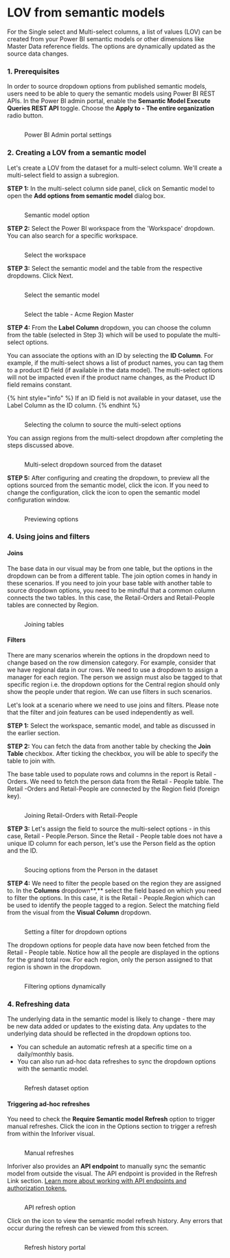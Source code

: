 # LOV from semantic models

For the Single select and Multi-select columns, a list of values (LOV) can be created from your Power BI semantic models or other dimensions like Master Data reference fields. The options are dynamically updated as the source data changes.

### 1. Prerequisites

In order to source dropdown options from published semantic models, users need to be able to query the semantic models using Power BI REST APIs. In the Power BI admin portal, enable the **Semantic Model Execute Queries REST API** toggle. Choose the **Apply to - The entire organization** radio button.

<figure><img src="../../../../.gitbook/assets/MicrosoftTeams-image.png" alt=""><figcaption><p>Power BI Admin portal settings</p></figcaption></figure>

### 2. Creating a LOV from a semantic model

Let's create a LOV from the dataset for a multi-select column. We'll create a multi-select field to assign a subregion.

**STEP 1:** In the multi-select column side panel, click on Semantic model to open the **Add options from semantic model** dialog box.

<figure><img src="../../../../.gitbook/assets/image (712).png" alt=""><figcaption><p>Semantic model option</p></figcaption></figure>

**STEP 2:** Select the Power BI workspace from the 'Workspace' dropdown. You can also search for a specific workspace.

<figure><img src="../../../../.gitbook/assets/image (713).png" alt=""><figcaption><p>Select the workspace</p></figcaption></figure>

**STEP 3:** Select the semantic model and the table from the respective dropdowns. Click Next.&#x20;

<div>

<figure><img src="../../../../.gitbook/assets/image (710).png" alt=""><figcaption><p>Select the semantic model </p></figcaption></figure>

 

<figure><img src="../../../../.gitbook/assets/2024-04-03_15h03_16.png" alt=""><figcaption><p>Select the table - Acme Region Master</p></figcaption></figure>

</div>

**STEP 4:** From the **Label Column** dropdown, you can choose the column from the table (selected in Step 3) which will be used to populate the multi-select options.&#x20;

You can associate the options with an ID by selecting the **ID Column**. For example, if the multi-select shows a list of product names, you can tag them to a product ID field (if available in the data model). The multi-select options will not be impacted even if the product name changes, as the Product ID field remains constant.

{% hint style="info" %}
If an ID field is not available in your dataset, use the Label Column as the ID column.
{% endhint %}

<figure><img src="../../../../.gitbook/assets/image (715).png" alt=""><figcaption><p>Selecting the column to source the multi-select options</p></figcaption></figure>

You can assign regions from the multi-select dropdown after completing the steps discussed above.

<figure><img src="../../../../.gitbook/assets/image (716).png" alt=""><figcaption><p>Multi-select dropdown sourced from the dataset</p></figcaption></figure>

**STEP 5:** After configuring and creating the dropdown, to preview all the options sourced from the semantic model, click the <img src="../../../../.gitbook/assets/image (12) (5).png" alt="" data-size="line">icon. If you need to change the configuration, click the <img src="../../../../.gitbook/assets/image (518) (3).png" alt="" data-size="line">icon to open the semantic model configuration window.

<figure><img src="../../../../.gitbook/assets/image (11) (9).png" alt=""><figcaption><p>Previewing options</p></figcaption></figure>

### 4. Using joins and filters

#### Joins

The base data in our visual may be from one table, but the options in the dropdown can be from a different table. The join option comes in handy in these scenarios. If you need to join your base table with another table to source dropdown options, you need to be mindful that a common column connects the two tables. In this case, the Retail-Orders and Retail-People tables are connected by Region.

<figure><img src="../../../../.gitbook/assets/image (3) (11).png" alt=""><figcaption><p>Joining tables</p></figcaption></figure>

#### Filters

There are many scenarios wherein the options in the dropdown need to change based on the row dimension category. For example, consider that we have regional data in our rows. We need to use a dropdown to assign a manager for each region. The person we assign must also be tagged to that specific region i.e. the dropdown options for the Central region should only show the people under that region. We can use filters in such scenarios.&#x20;

Let's look at a scenario where we need to use joins and filters. Please note that the filter and join features can be used independently as well.

**STEP 1:** Select the workspace, semantic model, and table as discussed in the earlier section.

**STEP 2:** You can fetch the data from another table by checking the **Join Table** checkbox. After ticking the checkbox, you will be able to specify the table to join with.

The base table used to populate rows and columns in the report is Retail - Orders. We need to fetch the person data from the Retail - People table. The Retail -Orders and Retail-People are connected by the Region field (foreign key).

<figure><img src="../../../../.gitbook/assets/image (714).png" alt=""><figcaption><p>Joining Retail-Orders with Retail-People</p></figcaption></figure>

**STEP 3:** Let's assign the field to source the multi-select options - in this case, Retail - People.Person. Since the Retail - People table does not have a unique ID column for each person, let's use the Person field as the option and the ID.

<figure><img src="../../../../.gitbook/assets/image (717).png" alt=""><figcaption><p>Soucing options from the Person in the dataset</p></figcaption></figure>

**STEP 4:** We need to filter the people based on the region they are assigned to. In the **Columns** dropdown**,** select the field based on which you need to filter the options. In this case, it is the Retail - People.Region which can be used to identify the people tagged to a region. Select the matching field from the visual from the **Visual Column** dropdown.

<figure><img src="../../../../.gitbook/assets/image (718).png" alt=""><figcaption><p>Setting a filter for dropdown options</p></figcaption></figure>

The dropdown options for people data have now been fetched from the Retail - People table. Notice how all the people are displayed in the options for the grand total row. For each region, only the person assigned to that region is shown in the dropdown.

<figure><img src="../../../../.gitbook/assets/Untitled Project (3).gif" alt=""><figcaption><p>Filtering options dynamically</p></figcaption></figure>

### 4. Refreshing data

The underlying data in the semantic model is likely to change - there may be new data added or updates to the existing data. Any updates to the underlying data should be reflected in the dropdown options too.&#x20;

* You can schedule an automatic refresh at a specific time on a daily/monthly basis.
* You can also run ad-hoc data refreshes to sync the dropdown options with the semantic model.

<figure><img src="../../../../.gitbook/assets/image (4) (1).png" alt=""><figcaption><p>Refresh dataset option</p></figcaption></figure>

#### Triggering ad-hoc refreshes

You need to check the **Require Semantic model Refresh** option to trigger manual refreshes. Click the <img src="../../../../.gitbook/assets/image (7) (1) (3).png" alt="" data-size="line">icon in the Options section to trigger a refresh from within the Inforiver visual.

<figure><img src="../../../../.gitbook/assets/image (6) (1).png" alt=""><figcaption><p>Manual refreshes</p></figcaption></figure>

Inforiver also provides an **API endpoint** to manually sync the semantic  model from outside the visual. The API endpoint is provided in the Refresh Link section. [Learn more about working with API endpoints and authorization tokens.](../../../../admin-console/settings/api-token.md)

<figure><img src="../../../../.gitbook/assets/image (8) (11).png" alt=""><figcaption><p>API refresh option</p></figcaption></figure>

Click on the <img src="../../../../.gitbook/assets/image (9) (9).png" alt="" data-size="line">icon to view the semantic model refresh history. Any errors that occur during the refresh can be viewed from this screen.

<figure><img src="../../../../.gitbook/assets/image (10) (8).png" alt=""><figcaption><p>Refresh history portal</p></figcaption></figure>
